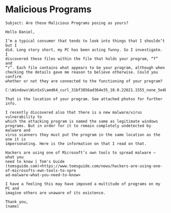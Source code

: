 # Malicious Programs

    Subject: Are these Malicious Programs posing as yours?

    Hello Daniel,

    I’m a typical consumer that tends to look into things that I shouldn’t but I
    did. Long story short, my PC has been acting funny. So I investigate. I
    discovered these files within the file that holds your program, “f” and
    “r”. Each file contains what appears to be your program, although when
    checking the details gave me reason to believe otherwise. Could you confirm
    whether or not they are connected to the functioning of your program?

    C:\Windows\WinSxS\amd64_curl_31bf3856ad364e35_10.0.22621.1555_none_5e4b2bfa98c5c82b\

    That is the location of your program. See attached photos for further info.

    I recently discovered also that there is a new malware/virus vulnerability to
    which the attacking program is named the same as legitimate windows
    programs. But in order for it to remain completely undetected by malware and
    virus scanners they must put the program in the same location as the one it is
    impersonating. Here is the information on that I read on that.

    Hackers are using one of Microsoft’s own tools to spread malware – what you
    need to know | Tom's Guide
    (tomsguide.com)<https://www.tomsguide.com/news/hackers-are-using-one-of-microsofts-own-tools-to-spre
    ad-malware-what-you-need-to-know>

    I have a feeling this may have imposed a multitude of programs on my PC and
    imagine others are unaware of its existence.

    Thank you,
    [name]
